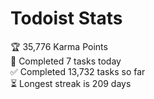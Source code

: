 
# Todoist Stats

<!-- TODO-IST:START -->
🏆  35,776 Karma Points           
🌸  Completed 7 tasks today           
✅  Completed 13,732 tasks so far           
⏳  Longest streak is 209 days
<!-- TODO-IST:END -->
